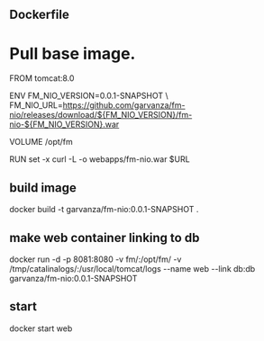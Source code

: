 ## Dockerfile

 # Pull base image.
FROM tomcat:8.0

ENV		FM_NIO_VERSION=0.0.1-SNAPSHOT \  
		FM_NIO_URL=https://github.com/garvanza/fm-nio/releases/download/${FM_NIO_VERSION}/fm-nio-${FM_NIO_VERSION}.war

VOLUME /opt/fm

RUN set -x curl -L -o webapps/fm-nio.war $URL

## build image 
docker build -t garvanza/fm-nio:0.0.1-SNAPSHOT .

## make web container linking to db
docker run -d -p 8081:8080 -v fm/:/opt/fm/  -v /tmp/catalinalogs/:/usr/local/tomcat/logs --name web --link db:db garvanza/fm-nio:0.0.1-SNAPSHOT

## start
docker start web
